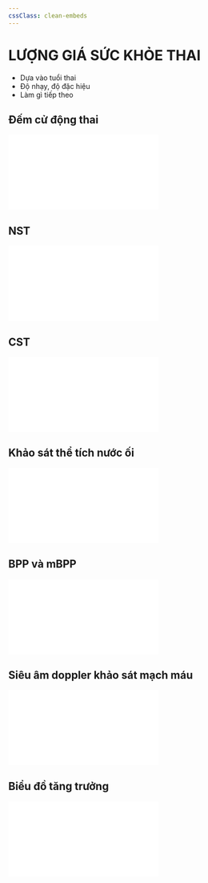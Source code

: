 ```yaml
---
cssClass: clean-embeds
---
```

# LƯỢNG GIÁ SỨC KHỎE THAI
- Dựa vào tuổi thai
- Độ nhạy, độ đặc hiệu
- Làm gì tiếp theo

## Đếm cử động thai
![Đếm cử động thai](./%C4%90%E1%BA%BFm%20c%E1%BB%AD%20%C4%91%E1%BB%99ng%20thai.md)
## NST
![NST](./NST.md)
## CST
![CST](./CST.md)
## Khảo sát thể tích nước ối
![Khảo sát thể tích nước ối](./Kh%E1%BA%A3o%20s%C3%A1t%20th%E1%BB%83%20t%C3%ADch%20n%C6%B0%E1%BB%9Bc%20%E1%BB%91i.md)
## BPP và mBPP
![BPP và mBPP](./BPP%20v%C3%A0%20mBPP.md)
## Siêu âm doppler khảo sát mạch máu
![Siêu âm doppler khảo sát mạch máu](./Si%C3%AAu%20%C3%A2m%20doppler%20kh%E1%BA%A3o%20s%C3%A1t%20m%E1%BA%A1ch%20m%C3%A1u.md)
## Biểu đồ tăng trưởng
![Biểu đồ tăng trưởng](./Bi%E1%BB%83u%20%C4%91%E1%BB%93%20t%C4%83ng%20tr%C6%B0%E1%BB%9Fng.md)